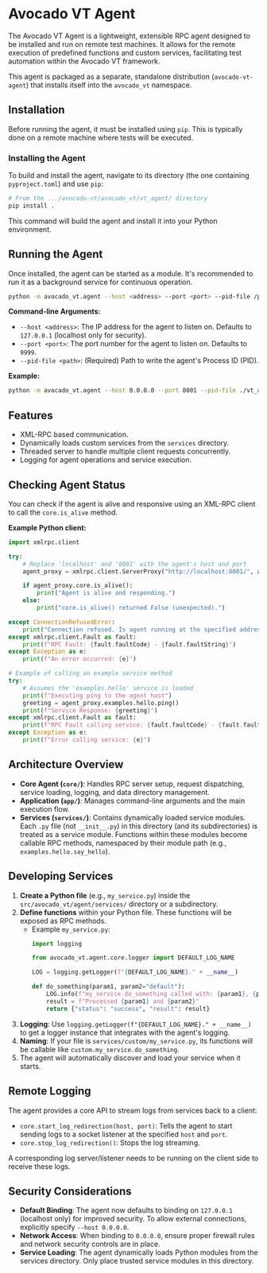 # Avocado VT Agent

The Avocado VT Agent is a lightweight, extensible RPC agent designed to be installed and run on remote test machines. It allows for the remote execution of predefined functions and custom services, facilitating test automation within the Avocado VT framework.

This agent is packaged as a separate, standalone distribution (`avocado-vt-agent`) that installs itself into the `avocado_vt` namespace.

## Installation

Before running the agent, it must be installed using `pip`. This is typically done on a remote machine where tests will be executed.

### Installing the Agent

To build and install the agent, navigate to its directory (the one containing `pyproject.toml`) and use `pip`:

```bash
# From the .../avocado-vt/avocado_vt/vt_agent/ directory
pip install .
```

This command will build the agent and install it into your Python environment.

## Running the Agent

Once installed, the agent can be started as a module. It's recommended to run it as a background service for continuous operation.

```bash
python -m avocado_vt.agent --host <address> --port <port> --pid-file /path/to/agent.pid
```

**Command-line Arguments:**

*   `--host <address>`: The IP address for the agent to listen on. Defaults to `127.0.0.1` (localhost only for security).
*   `--port <port>`: The port number for the agent to listen on. Defaults to `9999`.
*   `--pid-file <path>`: (Required) Path to write the agent's Process ID (PID).

**Example:**
```bash
python -m avocado_vt.agent --host 0.0.0.0 --port 8001 --pid-file ./vt_agent.pid &
```

## Features

*   XML-RPC based communication.
*   Dynamically loads custom services from the `services` directory.
*   Threaded server to handle multiple client requests concurrently.
*   Logging for agent operations and service execution.

## Checking Agent Status

You can check if the agent is alive and responsive using an XML-RPC client to call the `core.is_alive` method.

**Example Python client:**
```python
import xmlrpc.client

try:
    # Replace 'localhost' and '8001' with the agent's host and port
    agent_proxy = xmlrpc.client.ServerProxy("http://localhost:8001/", allow_none=True)

    if agent_proxy.core.is_alive():
        print("Agent is alive and responding.")
    else:
        print("core.is_alive() returned False (unexpected).")

except ConnectionRefusedError:
    print("Connection refused. Is agent running at the specified address and port?")
except xmlrpc.client.Fault as fault:
    print(f"RPC Fault: {fault.faultCode} - {fault.faultString}")
except Exception as e:
    print(f"An error occurred: {e}")

# Example of calling an example service method
try:
    # Assumes the 'examples.hello' service is loaded
    print(f"Executing ping to the agent host")
    greeting = agent_proxy.examples.hello.ping()
    print(f"Service Response: {greeting}")
except xmlrpc.client.Fault as fault:
    print(f"RPC Fault calling service: {fault.faultCode} - {fault.faultString}")
except Exception as e:
    print(f"Error calling service: {e}")
```

## Architecture Overview

*   **Core Agent (`core/`)**: Handles RPC server setup, request dispatching, service loading, logging, and data directory management.
*   **Application (`app/`)**: Manages command-line arguments and the main execution flow.
*   **Services (`services/`)**: Contains dynamically loaded service modules. Each `.py` file (not `__init__.py`) in this directory (and its subdirectories) is treated as a service module. Functions within these modules become callable RPC methods, namespaced by their module path (e.g., `examples.hello.say_hello`).

## Developing Services

1.  **Create a Python file** (e.g., `my_service.py`) inside the `src/avocado_vt/agent/services/` directory or a subdirectory.
2.  **Define functions** within your Python file. These functions will be exposed as RPC methods.
    *   Example `my_service.py`:
        ```python
        import logging

        from avocado_vt.agent.core.logger import DEFAULT_LOG_NAME

        LOG = logging.getLogger(f"{DEFAULT_LOG_NAME}." + __name__)

        def do_something(param1, param2="default"):
            LOG.info(f"my_service.do_something called with: {param1}, {param2}")
            result = f"Processed {param1} and {param2}"
            return {"status": "success", "result": result}
        ```
3.  **Logging**: Use `logging.getLogger(f"{DEFAULT_LOG_NAME}." + __name__)` to get a logger instance that integrates with the agent's logging.
4.  **Naming**: If your file is `services/custom/my_service.py`, its functions will be callable like `custom.my_service.do_something`.
5.  The agent will automatically discover and load your service when it starts.

## Remote Logging

The agent provides a core API to stream logs from services back to a client:
*   `core.start_log_redirection(host, port)`: Tells the agent to start sending logs to a socket listener at the specified `host` and `port`.
*   `core.stop_log_redirection()`: Stops the log streaming.

A corresponding log server/listener needs to be running on the client side to receive these logs.

## Security Considerations

*   **Default Binding**: The agent now defaults to binding on `127.0.0.1` (localhost only) for improved security. To allow external connections, explicitly specify `--host 0.0.0.0`.
*   **Network Access**: When binding to `0.0.0.0`, ensure proper firewall rules and network security controls are in place.
*   **Service Loading**: The agent dynamically loads Python modules from the services directory. Only place trusted service modules in this directory.
